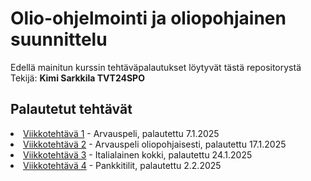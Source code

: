 # Olio-ohjelmointi ja oliopohjainen suunnittelu
Edellä mainitun kurssin tehtäväpalautukset löytyvät tästä repositorystä<br>
Tekijä: <b>Kimi Sarkkila TVT24SPO</b>

## Palautetut tehtävät
<li><a href="https://github.com/basap/olio-ohjelmointi/blob/main/Teht%C3%A4v%C3%A4%201/main.cpp">Viikkotehtävä 1</a> - Arvauspeli, palautettu 7.1.2025</li>
<li><a href="https://github.com/basap/olio-ohjelmointi/blob/main/Teht%C3%A4v%C3%A4%202">Viikkotehtävä 2</a> - Arvauspeli oliopohjaisesti, palautettu 17.1.2025</li>
<li><a href="https://github.com/basap/olio-ohjelmointi/blob/main/Teht%C3%A4v%C3%A4%203">Viikkotehtävä 3</a> - Italialainen kokki, palautettu 24.1.2025</li>
<li><a href="https://github.com/basap/olio-ohjelmointi/blob/main/Teht%C3%A4v%C3%A4%204">Viikkotehtävä 4</a> - Pankkitilit, palautettu 2.2.2025</li>
